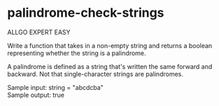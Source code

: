 # palindrome-check-strings

ALLGO EXPERT EASY

Write a function that takes in a non-empty string and returns a boolean 
representing whether the string is a palindrome.

A palindrome is defined as a string that's written the same forward and backward. 
Not that single-character strings are palindromes. 

Sample input: string = "abcdcba" <br>
Sample output: true
